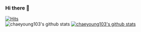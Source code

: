 ### Hi there 👋
[![Hits](https://hits.seeyoufarm.com/api/count/incr/badge.svg?url=https%3A%2F%2Fgithub.com%2Fgjbae1212%2Fhit-counter)](https://hits.seeyoufarm.com)                    
![chaeyoung103's github stats](https://github-readme-stats.vercel.app/api?username=chaeyoung103&show_icons=true)
[![chaeyoung103's github stats](https://github-readme-stats.vercel.app/api/top-langs/?username=chaeyoung103&show_icons=true&hide_border=true&title_color=004386&icon_color=004386&layout=compact)](https://github.com/chaeyoung103)

<!--
**chaeyoung103/chaeyoung103** is a ✨ _special_ ✨ repository because its `README.md` (this file) appears on your GitHub profile.

Here are some ideas to get you started:

- 🔭 I’m currently working on ...
- 🌱 I’m currently learning ...
- 👯 I’m looking to collaborate on ...
- 🤔 I’m looking for help with ...
- 💬 Ask me about ...
- 📫 How to reach me: ...
- 😄 Pronouns: ...
- ⚡ Fun fact: ...
-->
